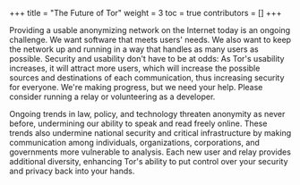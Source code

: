 +++
title = "The Future of Tor"
weight = 3
toc = true
contributors = []
+++

Providing a usable anonymizing network on the Internet today is an ongoing challenge. We want software that meets users' needs. We also want to keep the network up and running in a way that handles as many users as possible. Security and usability don't have to be at odds: As Tor's usability increases, it will attract more users, which will increase the possible sources and destinations of each communication, thus increasing security for everyone. We're making progress, but we need your help. Please consider running a relay or volunteering as a developer.

Ongoing trends in law, policy, and technology threaten anonymity as never before, undermining our ability to speak and read freely online. These trends also undermine national security and critical infrastructure by making communication among individuals, organizations, corporations, and governments more vulnerable to analysis. Each new user and relay provides additional diversity, enhancing Tor's ability to put control over your security and privacy back into your hands.
